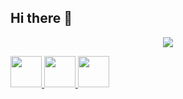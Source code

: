 ## Hi there 👋
<p align="center">
  <img src="https://capsule-render.vercel.app/api?type=venom&color=auto&height=300&section=header&text=Hi👋🏽%20Everyone!&fontSize=90)"/>
</p>

<a href="https://www.linkedin.com/in/sapna-pal-ns/">
  <img height="50" src="https://github.com/user-attachments/assets/409e135b-2c0a-4890-950e-b11fad173a04"/>
</a>
<a href="https://www.instagram.com/Sapna_pal_7/">
  <img height="50" src="https://github.com/user-attachments/assets/9d880b99-ad47-4be3-9849-fe97225f2977"/>
</a>
<a href="https://orcid.org/0009-0008-3731-726X">
  <img height="50" src="https://github.com/user-attachments/assets/0982db09-246b-4039-ace3-fcee2ca58aef"/>
</a>



<!--
**SapnaPal/SapnaPal** is a ✨ _special_ ✨ repository because its `README.md` (this file) appears on your GitHub profile.

Here are some ideas to get you started:

- 🔭 I’m currently working on ...
- 🌱 I’m currently learning ...
- 👯 I’m looking to collaborate on ...
- 🤔 I’m looking for help with ...
- 💬 Ask me about ...
- 📫 How to reach me: ...
- 😄 Pronouns: ...
- ⚡ Fun fact: ...
-->
